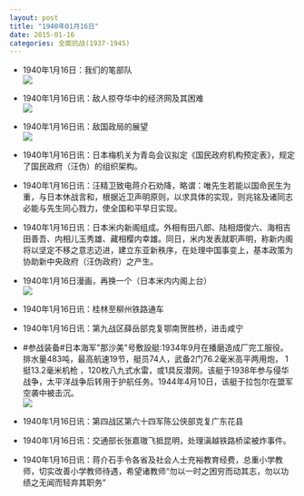 ```yaml
---
layout: post
title: "1940年01月16日"
date: 2015-01-16
categories: 全面抗战(1937-1945)
---
```


<meta name="referrer" content="no-referrer" />

- 1940年1月16日：我们的笔部队 <br/><img src="https://ww1.sinaimg.cn/large/aca367d8jw1eobs46jzjij20iv0haq4v.jpg" />

- 1940年1月16日讯：敌人掠夺华中的经济网及其困难 <br/><img src="https://ww1.sinaimg.cn/large/aca367d8jw1eobqeef3znj20fi1dwqfy.jpg" />

- 1940年1月16日讯：敌国政局的展望 <br/><img src="https://ww4.sinaimg.cn/large/aca367d8jw1eobon4n7boj210k0heq9t.jpg" />

- 1940年1月16日讯：日本梅机关为青岛会议拟定《国民政府机构预定表》，规定了国民政府（汪伪）的组织架构。 

- 1940年1月16日讯：汪精卫致电蒋介石劝降，略谓：唯先生若能以国命民生为重，与日本休战言和，根据近卫声明原则，以求具体的实现，则兆铭及诸同志必能与先生同心戮力，使全国和平早日实现。 

- 1940年1月16日讯：日本米内新阁组成。外相有田八郎、陆相畑俊六、海相吉田善吾、内相儿玉秀雄、藏相樱内幸雄。同日，米内发表就职声明，称新内阁将以坚定不移之意志迈进，建立东亚新秩序，在处理中国事变上，基本政策为协助新中央政府（汪伪政府）之产生。 

- 1940年1月16日漫画，再换一个（日本米内内阁上台） <br/><img src="https://ww4.sinaimg.cn/large/aca367d8jw1eob91865trj20dv0cowfp.jpg" />

- 1940年1月16日讯：桂林至柳州铁路通车 

- 1940年1月16日讯：第九战区薛岳部克复鄂南贺胜桥，进击咸宁 

- #参战装备#日本海军"那沙美"号敷設艇:1934年9月在播磨造成厂完工服役。排水量483吨，最高航速19节，艇员74人，武备2门76.2毫米高平两用炮， 1挺13.2毫米机枪 ，120枚八九式水雷，或1具反潜网。该艇于1938年参与侵华战争，太平洋战争后转用于护航任务。1944年4月10日，该艇于拉包尔在盟军空袭中被击沉。 <br/><img src="https://ww4.sinaimg.cn/large/aca367d8jw1eob4p70cl4j20m80usdos.jpg" />

- 1940年1月16日讯：第四战区第六十四军陈公侠部克复广东花县 

- 1940年1月16日讯：交通部长张嘉璈飞抵昆明，处理滇越铁路桥梁被炸事件。 

- 1940年1月16日讯：蒋介石手令各省及社会人士充裕教育经费，总重小学教师，切实改善小学教师待遇，希望诸教师“勿以一时之困穷而动其志，勿以功绩之无闻而轻弃其职务” 

